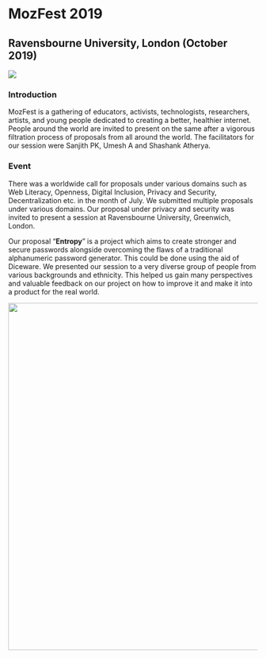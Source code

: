 # MozFest 2019
## Ravensbourne University, London (October 2019)
![](https://lh3.googleusercontent.com/sTs5eifUPzNfOZ556oB8Jlk6ysulBpVifmd7t_zF_sItLm4og-9nYsOOA058AfeX1TwSmNQ4x3m5ne5Uv_MSMrpQoxgIE5zyL977W7_K52A0AjcereihVFx4ivn8J6wcSwoqdN8t)
### Introduction
MozFest is a gathering of educators, activists, technologists, researchers, artists, and young people dedicated to creating a better, healthier internet. People around the world are invited to present on the same after a vigorous filtration process of proposals from all around the world. The facilitators for our session were Sanjith PK, Umesh A and Shashank Atherya.

### Event
There was a worldwide call for proposals under various domains such as Web Literacy, Openness, Digital Inclusion, Privacy and Security, Decentralization etc. in the month of July. We submitted multiple proposals under various domains. Our proposal under privacy and security was invited to present a session at Ravensbourne University, Greenwich, London.

Our proposal “**Entropy**” is a project which aims to create stronger and secure passwords alongside overcoming the flaws of a traditional alphanumeric password generator. This could be done using the aid of Diceware. We presented our session to a very diverse group of people from various backgrounds and ethnicity. This helped us gain many perspectives and valuable feedback on our project on how to improve it and make it into a product for the real world.

<img src="https://lh4.googleusercontent.com/CupqGjdNn-TbTViqZCzTdZfLyrTE0tsXEuugYbqpqiV4wpl1Ziu7AkGg8S0V-j0lgMf34BvKOO1e9sM4fJ4XbOjXFpaSDXJSgpTBrbh7HYGeT-BsMjQkXJfoAx0ngN6-Y_jorYeN" width="700"/>
